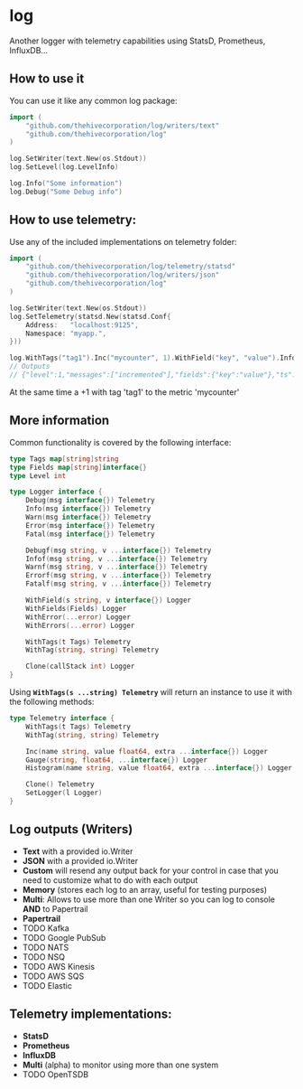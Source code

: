 # log
Another logger with telemetry capabilities using StatsD, Prometheus, InfluxDB...

## How to use it

You can use it like any common log package:

```go
import (
    "github.com/thehivecorporation/log/writers/text"
    "github.com/thehivecorporation/log"
)

log.SetWriter(text.New(os.Stdout))
log.SetLevel(log.LevelInfo)

log.Info("Some information")
log.Debug("Some Debug info")
```


## How to use telemetry:

Use any of the included implementations on telemetry folder:

```go
import (
    "github.com/thehivecorporation/log/telemetry/statsd"
    "github.com/thehivecorporation/log/writers/json"
    "github.com/thehivecorporation/log"
)

log.SetWriter(text.New(os.Stdout))
log.SetTelemetry(statsd.New(statsd.Conf{
    Address:   "localhost:9125",
    Namespace: "myapp.",
}))

log.WithTags("tag1").Inc("mycounter", 1).WithField("key", "value").Info("incremented")
// Outputs
// {"level":1,"messages":["incremented"],"fields":{"key":"value"},"ts":"2017-10-16T00:03:07.685786669+02:00"}
```

At the same time a +1 with tag 'tag1' to the metric 'mycounter'

## More information

Common functionality is covered by the following interface:

```go
type Tags map[string]string
type Fields map[string]interface{}
type Level int

type Logger interface {
	Debug(msg interface{}) Telemetry
	Info(msg interface{}) Telemetry
	Warn(msg interface{}) Telemetry
	Error(msg interface{}) Telemetry
	Fatal(msg interface{}) Telemetry

	Debugf(msg string, v ...interface{}) Telemetry
	Infof(msg string, v ...interface{}) Telemetry
	Warnf(msg string, v ...interface{}) Telemetry
	Errorf(msg string, v ...interface{}) Telemetry
	Fatalf(msg string, v ...interface{}) Telemetry

	WithField(s string, v interface{}) Logger
	WithFields(Fields) Logger
	WithError(...error) Logger
	WithErrors(...error) Logger

	WithTags(t Tags) Telemetry
	WithTag(string, string) Telemetry

	Clone(callStack int) Logger
}
```

Using **`WithTags(s ...string) Telemetry`** will return an instance to use it with the following methods:

```go
type Telemetry interface {
	WithTags(t Tags) Telemetry
	WithTag(string, string) Telemetry

	Inc(name string, value float64, extra ...interface{}) Logger
	Gauge(string, float64, ...interface{}) Logger
	Histogram(name string, value float64, extra ...interface{}) Logger

	Clone() Telemetry
	SetLogger(l Logger)
}
```

## Log outputs (Writers)

* **Text** with a provided io.Writer
* **JSON** with a provided io.Writer
* **Custom** will resend any output back for your control in case that you need to customize what to do with each output
* **Memory** (stores each log to an array, useful for testing purposes)
* **Multi**: Allows to use more than one Writer so you can log to console **AND** to Papertrail
* **Papertrail**
* TODO Kafka
* TODO Google PubSub
* TODO NATS
* TODO NSQ
* TODO AWS Kinesis
* TODO AWS SQS
* TODO Elastic

## Telemetry implementations:

* **StatsD**
* **Prometheus**
* **InfluxDB**
* **Multi** (alpha) to monitor using more than one system
* TODO OpenTSDB
